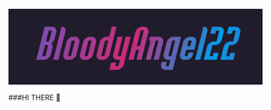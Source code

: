 ![Header](https://github.com/BloodyAngel22/bloodyangel22/blob/main/assets/githubME.gif)

###HI THERE  👋

